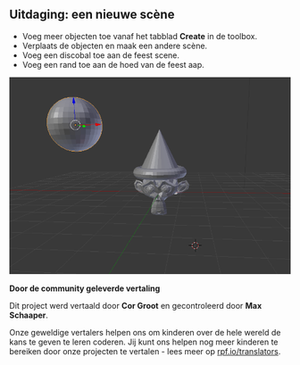 ## Uitdaging: een nieuwe scène

+ Voeg meer objecten toe vanaf het tabblad **Create** in de toolbox.
+ Verplaats de objecten en maak een andere scène.
+ Voeg een discobal toe aan de feest scene.
+ Voeg een rand toe aan de hoed van de feest aap.

![Challenge](images/challenge.png)


**Door de community geleverde vertaling**

Dit project werd vertaald door **Cor Groot** en gecontroleerd door **Max Schaaper**.

Onze geweldige vertalers helpen ons om kinderen over de hele wereld de kans te geven te leren coderen. Jij kunt ons helpen nog meer kinderen te bereiken door onze projecten te vertalen - lees meer op [rpf.io/translators](https://rpf.io/translators).